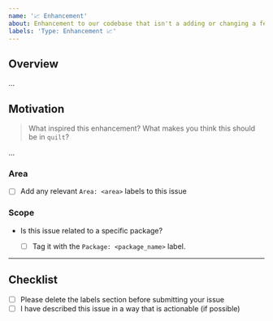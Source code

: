 ```yaml
---
name: '📈 Enhancement'
about: Enhancement to our codebase that isn't a adding or changing a feature
labels: 'Type: Enhancement 📈'
---
```


## Overview

...

## Motivation

> What inspired this enhancement? What makes you think this should be in `quilt`?

...

### Area

- [ ] Add any relevant `Area: <area>` labels to this issue

### Scope

- Is this issue related to a specific package?

  - [ ] Tag it with the `Package: <package_name>` label.

---

## Checklist

- [ ] Please delete the labels section before submitting your issue
- [ ] I have described this issue in a way that is actionable (if possible)
